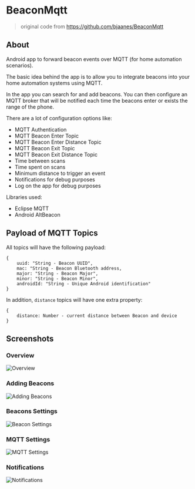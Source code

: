 # BeaconMqtt
> original code from https://github.com/bjaanes/BeaconMqtt

## About
Android app to forward beacon events over MQTT (for home automation scenarios).

The basic idea behind the app is to allow you to integrate beacons into your home automation systems using MQTT.

In the app you can search for and add beacons. 
You can then configure an MQTT broker that will be notified each time the beacons enter or exists the range of the phone. 

There are a lot of configuration options like:
* MQTT Authentication
* MQTT Beacon Enter Topic
* MQTT Beacon Enter Distance Topic
* MQTT Beacon Exit Topic
* MQTT Beacon Exit Distance Topic
* Time between scans
* Time spent on scans
* Minimum distance to trigger an event
* Notifications for debug purposes
* Log on the app for debug purposes

Libraries used:
* Eclipse MQTT
* Android AltBeacon

## Payload of MQTT Topics
All topics will have the following payload:
```
{
	uuid: "String - Beacon UUID",
	mac: "String - Beacon Bluetooth address,
	major: "String - Beacon Major",
	minor: "String - Beacon Minor",
	androidId: "String - Unique Android identification"
}
```
In addition, `distance` topics will have one extra property:
```
{
	distance: Number - current distance between Beacon and device
}
```

## Screenshots

### Overview

![Overview](https://github.com/bjaanes/BeaconMqtt/raw/master/screenshots/overview.png)

### Adding Beacons

![Adding Beacons](https://github.com/bjaanes/BeaconMqtt/raw/master/screenshots/add_beacon.png)

### Beacons Settings

![Beacon Settings](https://github.com/bjaanes/BeaconMqtt/raw/master/screenshots/beacon_settings.png)

### MQTT Settings

![MQTT Settings](https://github.com/bjaanes/BeaconMqtt/raw/master/screenshots/mqtt_settings.png)

### Notifications

![Notifications](https://github.com/bjaanes/BeaconMqtt/raw/master/screenshots/notification.png)
